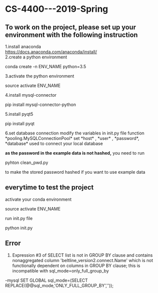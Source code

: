 # CS-4400---2019-Spring

## To work on the project, please set up your environment  with the following instruction  
1.install anaconda   
https://docs.anaconda.com/anaconda/install/  
2.create a python environment  
</p> conda create -n ENV_NAME python=3.5 </p>  
3.activate the python environment  
</p> source activate ENV_NAME </p>  
4.install mysql-connector  
</p> pip install mysql-connector-python </p>
5.install pyqt5
</p> pip install pyqt</p>  
6.set database connection
modify the variables in init.py file  
function *pooling.MySQLConnectionPool*  
set *host* , *user* , *password*, *database* used to connect your local database  

**as the password in the example data is not hashed,** you need to run </p> pyhton clean_pwd.py </p> to make the stored password hashed if you want to use example data

## everytime to test the project ##  
activate your conda environment  
</p>source activate ENV_NAME </p>  
run init.py file  
</p>python init.py</p>

## Error ##
1. Expression #3 of SELECT list is not in GROUP BY clause and contains nonaggregated column 'beltline_version2.connect.Name' which is not functionally dependent on columns in GROUP BY clause; this is incompatible with sql_mode=only_full_group_by

-mysql  SET GLOBAL sql_mode=(SELECT REPLACE(@@sql_mode,'ONLY_FULL_GROUP_BY',''));



